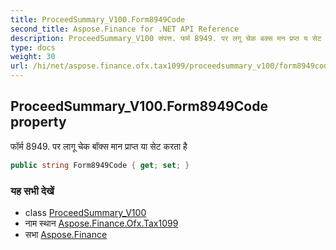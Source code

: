 ```yaml
---
title: ProceedSummary_V100.Form8949Code
second_title: Aspose.Finance for .NET API Reference
description: ProceedSummary_V100 संपत्त. फर्म 8949. पर लगू चेक बक्स मन प्रप्त य सेट करत है
type: docs
weight: 30
url: /hi/net/aspose.finance.ofx.tax1099/proceedsummary_v100/form8949code/
---
```

## ProceedSummary_V100.Form8949Code property

फॉर्म 8949. पर लागू चेक बॉक्स मान प्राप्त या सेट करता है

```csharp
public string Form8949Code { get; set; }
```

### यह सभी देखें

* class [ProceedSummary_V100](../)
* नाम स्थान [Aspose.Finance.Ofx.Tax1099](../../proceedsummary_v100/)
* सभा [Aspose.Finance](../../../)


